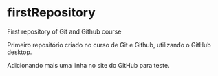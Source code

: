 # firstRepository
 First repository of Git and Github course

 Primeiro repositório criado no curso de Git e Github, utilizando o GitHub desktop.
 
 Adicionando mais uma linha no site do GitHub para teste.
